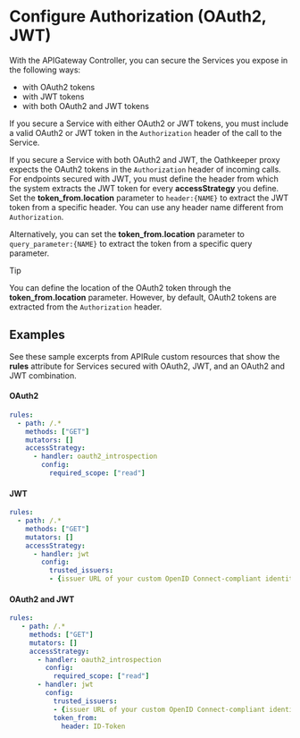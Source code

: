 # Configure Authorization (OAuth2, JWT)

With the APIGateway Controller, you can secure the Services you expose in the following ways:

- with OAuth2 tokens
- with JWT tokens
- with both OAuth2 and JWT tokens

If you secure a Service with either OAuth2 or JWT tokens, you must include a valid OAuth2 or JWT token in the `Authorization` header of the call to the Service.

If you secure a Service with both OAuth2 and JWT, the Oathkeeper proxy expects the OAuth2 tokens in the `Authorization` header of incoming calls. For endpoints secured with JWT, you must define the header from which the system extracts the JWT token for every **accessStrategy** you define. Set the **token_from.location** parameter to `header:{NAME}` to extract the JWT token from a specific header. You can use any header name different from `Authorization`.

Alternatively, you can set the **token_from.location** parameter to `query_parameter:{NAME}` to extract the token from a specific query parameter.

> [!TIP]
>  You can define the location of the OAuth2 token through the **token_from.location** parameter. However, by default, OAuth2 tokens are extracted from the `Authorization` header.

## Examples

See these sample excerpts from APIRule custom resources that show the **rules** attribute for Services secured with OAuth2, JWT, and an OAuth2 and JWT combination.

<!-- tabs:start -->
#### OAuth2

  ```yaml
  rules:
    - path: /.*
      methods: ["GET"]
      mutators: []
      accessStrategy:
        - handler: oauth2_introspection
          config:
            required_scope: ["read"]
  ```

#### JWT

  ```yaml
  rules:
    - path: /.*
      methods: ["GET"]
      mutators: []
      accessStrategy:
        - handler: jwt
          config:
            trusted_issuers:
            - {issuer URL of your custom OpenID Connect-compliant identity provider}
  ```

####  OAuth2 and JWT

  ```yaml
  rules:
     - path: /.*
       methods: ["GET"]
       mutators: []
       accessStrategy:
         - handler: oauth2_introspection
           config:
             required_scope: ["read"]
         - handler: jwt
           config:
             trusted_issuers:
             - {issuer URL of your custom OpenID Connect-compliant identity provider}
             token_from:
               header: ID-Token
  ```
<!-- tabs:end -->